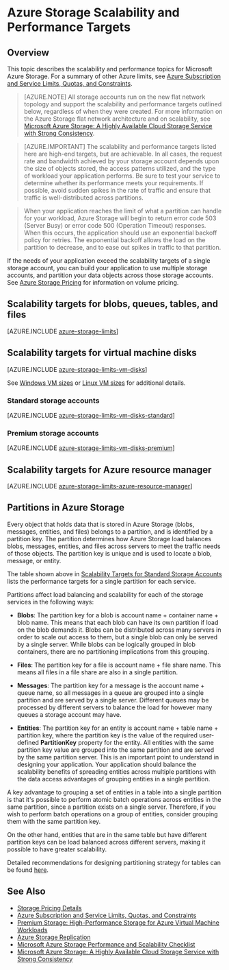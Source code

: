 <properties
   pageTitle="Azure Storage Scalability and Performance Targets | Microsoft Azure"
   description="Learn about the scalability and performance targets for Azure Storage, including capacity, request rate, and inbound and outbound bandwidth for both standard and premium storage accounts. Understand performance targets for partitions within each of the Azure Storage services."
   services="storage"
   documentationCenter="na"
   authors="robinsh"
   manager="carmonm"
   editor="tysonn" />
<tags
   ms.service="storage"
   ms.devlang="na"
   ms.topic="article"
   ms.tgt_pltfrm="na"
   ms.workload="storage"
   ms.date="07/18/2016"
   ms.author="robinsh" />

# Azure Storage Scalability and Performance Targets

## Overview

This topic describes the scalability and performance topics for Microsoft Azure Storage. For a summary of other Azure limits, see [Azure Subscription and Service Limits, Quotas, and Constraints](../azure-subscription-service-limits.md).

>[AZURE.NOTE] All storage accounts run on the new flat network topology and support the scalability and performance targets outlined below, regardless of when they were created. For more information on the Azure Storage flat network architecture and on scalability, see [Microsoft Azure Storage: A Highly Available Cloud Storage Service with Strong Consistency](http://blogs.msdn.com/b/windowsazurestorage/archive/2011/11/20/windows-azure-storage-a-highly-available-cloud-storage-service-with-strong-consistency.aspx).

>[AZURE.IMPORTANT] The scalability and performance targets listed here are high-end targets, but are achievable. In all cases, the request rate and bandwidth achieved by your storage account depends upon the size of objects stored, the access patterns utilized, and the type of workload your application performs. Be sure to test your service to determine whether its performance meets your requirements. If possible, avoid sudden spikes in the rate of traffic and ensure that traffic is well-distributed across partitions.

>When your application reaches the limit of what a partition can handle for your workload, Azure Storage will begin to return error code 503 (Server Busy) or error code 500 (Operation Timeout) responses. When this occurs, the application should use an exponential backoff policy for retries. The exponential backoff allows the load on the partition to decrease, and to ease out spikes in traffic to that partition.

If the needs of your application exceed the scalability targets of a single storage account, you can build your application to use multiple storage accounts, and partition your data objects across those storage accounts. See [Azure Storage Pricing](https://azure.microsoft.com/pricing/details/storage/) for information on volume pricing.


## Scalability targets for blobs, queues, tables, and files

[AZURE.INCLUDE [azure-storage-limits](../../includes/azure-storage-limits.md)]

## Scalability targets for virtual machine disks

[AZURE.INCLUDE [azure-storage-limits-vm-disks](../../includes/azure-storage-limits-vm-disks.md)]

See [Windows VM sizes](../virtual-machines/virtual-machines-windows-sizes.md) or [Linux VM sizes](../virtual-machines/virtual-machines-linux-sizes.md) for additional details.

### Standard storage accounts

[AZURE.INCLUDE [azure-storage-limits-vm-disks-standard](../../includes/azure-storage-limits-vm-disks-standard.md)]

### Premium storage accounts

[AZURE.INCLUDE [azure-storage-limits-vm-disks-premium](../../includes/azure-storage-limits-vm-disks-premium.md)]

## Scalability targets for Azure resource manager

[AZURE.INCLUDE [azure-storage-limits-azure-resource-manager](../../includes/azure-storage-limits-azure-resource-manager.md)]

## Partitions in Azure Storage

Every object that holds data that is stored in Azure Storage (blobs, messages, entities, and files) belongs to a partition, and is identified by a partition key. The partition determines how Azure Storage load balances blobs, messages, entities, and files across servers to meet the traffic needs of those objects. The partition key is unique and is used to locate a blob, message, or entity.

The table shown above in [Scalability Targets for Standard Storage Accounts](#standard-storage-accounts) lists the performance targets for a single partition for each service.

Partitions affect load balancing and scalability for each of the storage services in the following ways:

- **Blobs**: The partition key for a blob is account name + container name + blob name. This means that each blob can have its own partition if load on the blob demands it. Blobs can be distributed across many servers in order to scale out access to them, but a single blob can only be served by a single server. While blobs can be logically grouped in blob containers, there are no partitioning implications from this grouping.

- **Files**: The partition key for a file is account name + file share name. This means all files in a file share are also in a single partition.

- **Messages**: The partition key for a message is the account name + queue name, so all messages in a queue are grouped into a single partition and are served by a single server. Different queues may be processed by different servers to balance the load for however many queues a storage account may have.

- **Entities**: The partition key for an entity is account name + table name + partition key, where the partition key is the value of the required user-defined **PartitionKey** property for the entity. All entities with the same partition key value are grouped into the same partition and are served by the same partition server. This is an important point to understand in designing your application. Your application should balance the scalability benefits of spreading entities across multiple partitions with the data access advantages of grouping entities in a single partition.  

A key advantage to grouping a set of entities in a table into a single partition is that it's possible to perform atomic batch operations across entities in the same partition, since a partition exists on a single server. Therefore, if you wish to perform batch operations on a group of entities, consider grouping them with the same partition key. 

On the other hand, entities that are in the same table but have different partition keys can be load balanced across different servers, making it possible to have greater scalability.

Detailed recommendations for designing partitioning strategy for tables can be found [here](https://msdn.microsoft.com/library/azure/hh508997.aspx).

## See Also

- [Storage Pricing Details](https://azure.microsoft.com/pricing/details/storage/)
- [Azure Subscription and Service Limits, Quotas, and Constraints](../azure-subscription-service-limits.md)
- [Premium Storage: High-Performance Storage for Azure Virtual Machine Workloads](storage-premium-storage.md)
- [Azure Storage Replication](storage-redundancy.md)
- [Microsoft Azure Storage Performance and Scalability Checklist](storage-performance-checklist.md)
- [Microsoft Azure Storage: A Highly Available Cloud Storage Service with Strong Consistency](http://blogs.msdn.com/b/windowsazurestorage/archive/2011/11/20/windows-azure-storage-a-highly-available-cloud-storage-service-with-strong-consistency.aspx)
